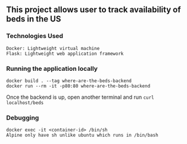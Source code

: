 ## This project allows user to track availability of beds in the US

### Technologies Used
```
Docker: Lightweight virtual machine
Flask: Lightweight web application framework
```

### Running the application locally
```
docker build . --tag where-are-the-beds-backend
docker run --rm -it -p80:80 where-are-the-beds-backend
```
Once the backend is up, open another terminal and run `curl localhost/beds`

### Debugging 
```
docker exec -it <container-id> /bin/sh
Alpine only have sh unlike ubuntu which runs in /bin/bash 
```